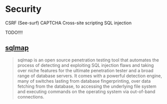 # Security

CSRF (See-surf)
CAPTCHA
Cross-site scripting
SQL injection

TODO!!!!

## [sqlmap](http://sqlmap.org/)

> sqlmap is an open source penetration testing tool that automates the
> process of detecting and exploiting SQL injection flaws and taking over
> niche features for the ultimate penetration tester and a broad range
> of database servers. It comes with a powerful detection engine, many
> of switches lasting from database fingerprinting, over data fetching
> from the database, to accessing the underlying file system and executing
> commands on the operating system via out-of-band connections.
